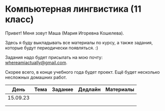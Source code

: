 # Компьютерная лингвистика (11 класс)
Привет! Меня зовут Маша (Мария Игоревна Кошелева).

Здесь я буду выкладывать все материалы по курсу, а также задания, которые будут периодически появляться. :)

Задания надо будет присылать на мою почту: whereamiactually@gmail.com.

Скорее всего, в конце учебного года будет проект. Ещё будет несколько несложных домашних работ.

| День | Тема | Задание | Дедлайн | Материалы |
|---------|---------|---------|---------|---------|
| 15.09.23 |         |         |         |         |
|      |      |         |         |         |
|      |      |         |         |         |
